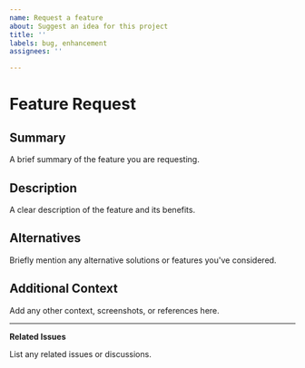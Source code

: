 ```yaml
---
name: Request a feature
about: Suggest an idea for this project
title: ''
labels: bug, enhancement
assignees: ''

---
```


# Feature Request

## Summary
A brief summary of the feature you are requesting.

## Description
A clear description of the feature and its benefits.

## Alternatives
Briefly mention any alternative solutions or features you've considered.

## Additional Context
Add any other context, screenshots, or references here.

---

**Related Issues**

List any related issues or discussions.
